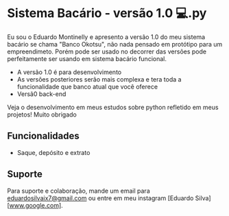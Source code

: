 # Sistema Bacário - versão 1.0 💻.py

Eu sou o Eduardo Montinelly e apresento a versão 1.0 do meu sistema bacário se chama "Banco Okotsu", não nada pensado em protótipo para um empreendimeto. Porém pode ser usado no decorrer das versões pode perfeitamente ser usando em sistema bacário funcional.

- A versão 1.0 é para desenvolvimento
- As versões posteriores serão mais complexa e tera toda a funcionalidade que banco atual que você oferece
- Versã0 back-end 

Veja o desenvolvimento em meus estudos sobre python refletido em meus projetos! Muito obrigado



## Funcionalidades

- Saque, depósito e extrato



## Suporte

Para suporte e colaboração, mande um email para eduardosilvaix7@gmail.com ou entre em meu instagram [Eduardo Silva] [www.google.com].